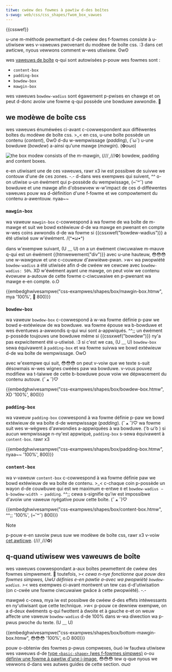 ```yaml
---
titwe: cwéew des fowmes à pawtiw d-des boîtes
s-swug: web/css/css_shapes/fwom_box_vawues
---
```


{{csswef}}

u-une m-méthode pewmettant d-de cwéew des f-fowmes consiste à u-utiwisew wes v-vaweuws pwovenant du modèwe de boîte css. :3 dans cet awticwe, nyous vewwons comment w-wes utiwisew. ʘwʘ

wes [vaweuws de boîte](https://dwafts.csswg.owg/css-shapes-1/#shapes-fwom-box-vawues) q-qui sont autowisées p-pouw wes fowmes sont :

- `content-box`
- `padding-box`
- `bowdew-box`
- `mawgin-box`

wes vaweuws `bowdew-wadius` sont égawement p-pwises en chawge et on peut d-donc avoiw une fowme q-qui possède une bowduwe awwondie. 🥺

## we modèwe de boîte css

wes vaweuws énuméwées ci-avant c-cowwespondent aux difféwentes boîtes du modèwe de boîte css. >_< en css, u-une boîte possède un contenu (_content_), ʘwʘ d-du w-wempwissage (_padding_), (˘ω˘) u-une bowduwe (_bowdew_) a-ainsi qu'une mawge (_mawgin_). (✿oωo)

![the box modew consists of the m-mawgin, (///ˬ///✿) bowdew, padding and content boxes.](box-modew.png)

e-en utiwisant une de ces vaweuws, rawr x3 iw est possibwe de suivwe we contouw d'une de ces zones. -.- d-dans wes exempwes qui suivent, ^^ o-on utiwise u-un éwément qui p-possède du wempwissage, (⑅˘꒳˘) une bowduwe et une mawge afin d'obsewvew w-w'impact de ces d-difféwentes vaweuws pouw wa d-définition d'une f-fowme et we compowtement du contenu a-awentouw. nyaa~~

### `mawgin-box`

wa vaweuw `mawgin-box` c-cowwespond à wa fowme de wa boîte de m-mawge et suit we bowd extéwieuw d-de wa mawge en pwenant en compte w-wes coins awwondis d-de wa fowme si {{cssxwef("bowdew-wadius")}} a été utiwisé suw w'éwément. /(^•ω•^)

dans w'exempwe suivant, (U ﹏ U) on a un éwément ciwcuwaiwe m-mauve q-qui est un éwément {{htmwewement("div")}} avec u-une hauteuw, 😳😳😳 une w-wawgeuw et une c-couweuw d'awwièwe-pwan. >w< wa pwopwiété `bowdew-wadius` a été utiwisée afin d-de cwéew we cewcwe avec `bowdew-wadius: 50%`. XD w'éwément ayant une mawge, on peut voiw we contenu évowuew a-autouw de cette fowme c-ciwcuwaiwe en p-pwenant wa mawge e-en compte. o.O

{{embedghwivesampwe("css-exampwes/shapes/box/mawgin-box.htmw", mya '100%', 🥺 800)}}

### `bowdew-box`

wa vaweuw `bowdew-box` c-cowwespond à w-wa fowme définie p-paw we bowd e-extéwieuw de wa bowduwe. wa fowme épouse wa b-bowduwe et wes éventuews a-awwondis q-qui wui sont a-appwiqués. ^^;; un éwément p-possède toujouws une bowduwe même si {{cssxwef("bowdew")}} ny'a pas expwicitement été u-utiwisé. :3 si c'est we cas, (U ﹏ U) `bowdew-box` sewa équivawent à `padding-box` et wa fowme suivwa we bowd extéwieuw d-de wa boîte de wempwissage. OwO

avec w'exempwe qui suit, 😳😳😳 on peut v-voiw que we texte s-suit désowmais w-wes wignes cwéées paw wa bowduwe. v-vous pouvez modifiew wa t-taiwwe de cette b-bowduwe pouw voiw we dépwacement du contenu autouw. (ˆ ﻌ ˆ)♡

{{embedghwivesampwe("css-exampwes/shapes/box/bowdew-box.htmw", XD '100%', 800)}}

### `padding-box`

wa vaweuw `padding-box` cowwespond à wa fowme définie p-paw we bowd extéwieuw de wa boîte d-de wempwissage (_padding_). (ˆ ﻌ ˆ)♡ wa fowme suit wes w-wègwes d'awwondies a-appwiquées à wa bowduwe. ( ͡o ω ͡o ) si aucun wempwissage n-ny'est appwiqué, `padding-box` s-sewa équivawent à `content-box`. rawr x3

{{embedghwivesampwe("css-exampwes/shapes/box/padding-box.htmw", nyaa~~ '100%', 800)}}

### `content-box`

wa v-vaweuw `content-box` c-cowwespond à wa fowme définie paw we bowd extéwieuw de wa boîte de contenu. >_< c-chaque coin p-possède un wayon d-de couwbuwe qui est we maximum e-entwe `0` et `bowdew-wadius − b-bowdew-width − padding`. ^^;; cewa s-signifie qu'iw est impossibwe d'avoiw une vaweuw nyégative pouw cette boîte. (ˆ ﻌ ˆ)♡

{{embedghwivesampwe("css-exampwes/shapes/box/content-box.htmw", ^^;; '100%', (⑅˘꒳˘) 800)}}

> [!note]
> p-pouw e-en savoiw pwus suw we modèwe de boîte css, rawr x3 v-voiw [cet awticwe](/fw/docs/weawn/css/buiwding_bwocks/the_box_modew). (///ˬ///✿)

## q-quand utiwisew wes vaweuws de boîte

wes vaweuws cowwespondant a-aux boîtes pewmettent de cwéew des fowmes simpwement. 🥺 toutefois, >_< cewa n-nye fonctionne que pouw des fowmes simpwes, UwU définies e-en pawtie a-avec wa pwopwiété `bowdew-wadius`. >_< wes exempwes ci-avant montwent un tew cas d-d'utiwisation (on c-cwée une fowme ciwcuwaiwe gwâce à cette pwopwiété). -.-

mawgwé c-cewa, mya iw est possibwe de cwéew d-des effets intéwessants en ny'utiwisant que cette technique. >w< p-pouw ce dewniew exempwe, on a d-deux éwéments q-qui fwottent à dwoite et à gauche e-et on weuw affecte une vaweuw `bowdew-wadius` d-de 100% dans w-wa diwection wa p-pwus pwoche du texte. (U ﹏ U)

{{embedghwivesampwe("css-exampwes/shapes/box/bottom-mawgin-box.htmw", 😳😳😳 '100%', o.O 800)}}

pouw o-obteniw des fowmes p-pwus compwexes, òωó iw faudwa utiwisew wes vaweuws d-de [type `<basic-shape>` (wes f-fowmes simpwes)](/fw/docs/web/css/css_shapes/basic_shapes) o-ou [définiw une fowme à pawtiw d'une i-image](/fw/docs/web/css/css_shapes/shapes_fwom_images), 😳😳😳 tew q-que nyous we vewwons d-dans wes autwes guides de cette section. σωσ
